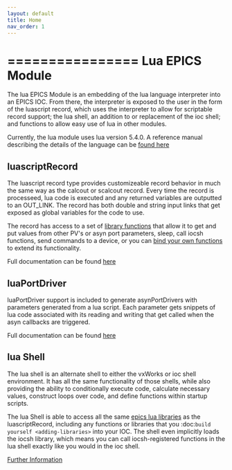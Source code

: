 ```yaml
---
layout: default
title: Home
nav_order: 1
---
```




================
Lua EPICS Module
================

The lua EPICS Module is an embedding of the lua language interpreter
into an EPICS IOC. From there, the interpreter is exposed to the user
in the form of the luascript record, which uses the interpreter to
allow for scriptable record support; the lua shell, an addition to
or replacement of the ioc shell; and functions to allow easy use of
lua in other modules.

Currently, the lua module uses lua version 5.4.0. A reference manual
describing the details of the language can be [found here](https://www.lua.org/manual/5.4/)


luascriptRecord
---------------

The luascript record type provides customizeable record behavior in
much the same way as the calcout or scalcout record. Every time the
record is processeed, lua code is executed and any returned variables
are outputted to an OUT_LINK. The record has both double and string
input links that get exposed as global variables for the code to use.

The record has access to a set of [library functions](epics-functions)
that allow it to get and put values from other PV's or asyn port
parameters, sleep, call iocsh functions, send commands to a device,
or you can [bind your own functions](adding-libraries) to extend
its functionality.

Full documentation can be found [here](luascriptRecord)


luaPortDriver
-------------

luaPortDriver support is included to generate asynPortDrivers with
parameters generated from a lua script. Each parameter gets snippets
of lua code associated with its reading and writing that get called
when the asyn callbacks are triggered.

Full documentation can be found [here](luaPortDriver)


lua Shell
---------

The lua shell is an alternate shell to either the vxWorks or ioc
shell environment. It has all the same functionality of those
shells, while also providing the ability to conditionally
execute code, calculate necessary values, construct loops over
code, and define functions within startup scripts.

The lua Shell is able to access all the same [epics lua libraries](epics-functions)
as the luascriptRecord, including any functions or libraries that
you :doc:`build yourself <adding-libraries>` into your IOC. The shell
even implicitly loads the iocsh library, which means you can call
iocsh-registered functions in the lua shell exactly like you would 
in the ioc shell. 

[Further Information](using-lua-shell)


